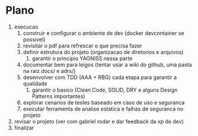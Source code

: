 # Plano

1. execucao
   1. construir e configurar o ambiente de dev (docker devcontainer se possivel)
   2. revisitar o pdf para refrescar o que precisa fazer
   3. definir estrutura do projeto (organizacao de diretorios e arquivos)
      1. garantir o principio YAGNISS nessa parte
   4. documentar bem para leigos (tentar usar a wiki do github, uma pasta na raiz docs/ e adrs/)
   5. desenvolver com TDD (AAA + RBG) cada etapa para garantir a qualidade
      1. garantir o basico (Clean Code, SOLID, DRY e alguns Design Patterns importantes)
   6. explorar cenarios de testes baseado em caso de uso e seguranca
   7. executar ferramenta de analise estatica e falhas de seguranca no projeto
2. revisar o projeto (ver com gabriel rodar e dar feedback da xp de dev)
3. finalizar

